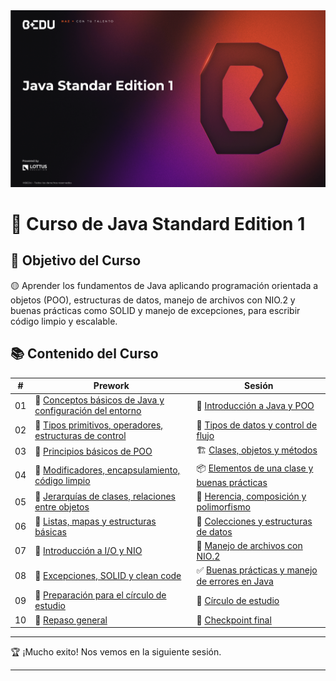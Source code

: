 <div align="center">
    <img src="Sesion-01/Imagenes/Bedu.png" alt="Sesion_01">
</div>

# 🚀 Curso de Java Standard Edition 1

## 🎯 Objetivo del Curso  
🟡 Aprender los fundamentos de Java aplicando programación orientada a objetos (POO), estructuras de datos, manejo de archivos con NIO.2 y buenas prácticas como SOLID y manejo de excepciones, para escribir código limpio y escalable.

## 📚 Contenido del Curso

| #  | Prework | Sesión |
|----|---------|--------|
| 01 | 📘 [Conceptos básicos de Java y configuración del entorno](Sesion-01/Prework/Readme.md) | 🏁 [Introducción a Java y POO](Sesion-01/Readme.md) |
| 02 | 📘 [Tipos primitivos, operadores, estructuras de control](Sesion-02/Prework/Readme.md) | 🔀 [Tipos de datos y control de flujo](Sesion-02/Readme.md) |
| 03 | 📘 [Principios básicos de POO](Sesion-03/Prework/Readme.md) | 🏗️ [Clases, objetos y métodos](Sesion-03/Readme.md) |
| 04 | 📘 [Modificadores, encapsulamiento, código limpio](Sesion-04/Prework/Readme.md) | 📦 [Elementos de una clase y buenas prácticas](Sesion-04/Readme.md) |
| 05 | 📘 [Jerarquías de clases, relaciones entre objetos](Sesion-05/Prework/Readme.md) | 🧬 [Herencia, composición y polimorfismo](Sesion-05/Readme.md) |
| 06 | 📘 [Listas, mapas y estructuras básicas](Sesion-06/Prework/Readme.md) | 📂 [Colecciones y estructuras de datos](Sesion-06/Readme.md) |
| 07 | 📘 [Introducción a I/O y NIO](Sesion-07/Prework/Readme.md) | 📁 [Manejo de archivos con NIO.2](Sesion-07/Readme.md) |
| 08 | 📘 [Excepciones, SOLID y clean code](Sesion-08/Prework/Readme.md) | ✅ [Buenas prácticas y manejo de errores en Java](Sesion-08/Readme.md) |
| 09 | 📘 [Preparación para el círculo de estudio](Sesion-09/Prework/Readme.md) | 🔁 [Círculo de estudio](Sesion-09/Readme.md) |
| 10 | 📘 [Repaso general](Sesion-10/Prework/Readme.md) | 🎯 [Checkpoint final](Sesion-10/Readme.md) |


---

🏆 ¡Mucho exito! Nos vemos en la siguiente sesión.

---
